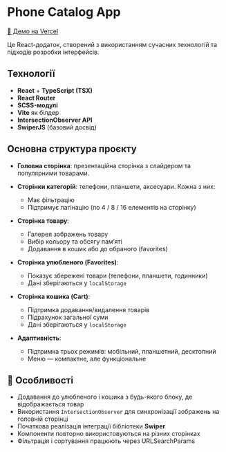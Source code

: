 # Phone Catalog App

[🚀 Демо на Vercel](https://react-phone-catalog-b5y6.vercel.app)


Це React-додаток, створений з використанням сучасних технологій та підходів розробки інтерфейсів.

## Технології

- **React** + **TypeScript (TSX)**
- **React Router**
- **SCSS-модулі**
- **Vite** як білдер
- **IntersectionObserver API**
- **SwiperJS** (базовий досвід)

## Основна структура проєкту

- **Головна сторінка**: презентаційна сторінка з слайдером та популярними товарами.
- **Сторінки категорій**: телефони, планшети, аксесуари. Кожна з них:
  - Має фільтрацію
  - Підтримує пагінацію (по 4 / 8 / 16 елементів на сторінку)

- **Сторінка товару**:
  - Галерея зображень товару
  - Вибір кольору та обсягу пам’яті
  - Додавання в кошик або до обраного (favorites)

- **Сторінка улюбленого (Favorites)**:
  - Показує збережені товари (телефони, планшети, годинники)
  - Дані зберігаються у `localStorage`

- **Сторінка кошика (Cart)**:
  - Підтримка додавання/видалення товарів
  - Підрахунок загальної суми
  - Дані зберігаються у `localStorage`

- **Адаптивність**:
  - Підтримка трьох режимів: мобільний, планшетний, десктопний
  - Меню — компактне, але функціональне

## 🚀 Особливості

- Додавання до улюбленого і кошика з будь-якого блоку, де відображається товар
- Використання `IntersectionObserver` для синхронізації зображень на головній сторінці
- Початкова реалізація інтеграції бібліотеки **Swiper**
- Компоненти повторно використовуються на різних сторінках
- Фільтрація і сортування працюють через URLSearchParams
